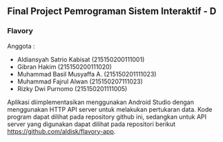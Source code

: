 ## Final Project Pemrograman Sistem Interaktif - D<br>
### Flavory <br>
Anggota : <br>
* Aldiansyah Satrio Kabisat	(215150200111001)
* Gibran Hakim (215150200111020)
* Muhammad Basil Musyaffa A. (215150201111023)
* Muhammad Fajrul Alwan (215150207111023)
* Rizky Dwi Purnomo (215150201111005)

Aplikasi diimplementasikan menggunakan Android Studio dengan menggunakan HTTP API server untuk melakukan pertukaran data. Kode program dapat dilihat pada repository github ini, sedangkan untuk API server yang digunakan dapat dilihat pada repositori berikut https://github.com/aldisk/flavory-app.
